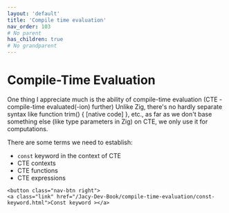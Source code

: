 ```yaml
---
layout: 'default'
title: 'Compile time evaluation'
nav_order: 103
# No parent
has_children: true
# No grandparent
---
```


# Compile-Time Evaluation

One thing I appreciate much is the ability of compile-time evaluation (CTE - compile-time evaluated(-ion) further)
Unlike Zig, there's no hardly separate syntax like function trim() { [native code] }, etc., as far as we don't base something else (like type
parameters in Zig) on CTE, we only use it for computations.

There are some terms we need to establish:

* `const` keyword in the context of CTE
* CTE contexts
* CTE functions
* CTE expressions
<div class="nav-btn-block">
    
    <button class="nav-btn right">
    <a class="link" href="/Jacy-Dev-Book/compile-time-evaluation/const-keyword.html">Const keyword ></a>
</button>

</div>
